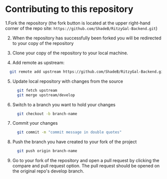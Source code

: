 # Contributing to this repository

1.Fork the repository (the fork button is located at the upper right-hand corner of the repo site: `https://github.com/ShadeB/RitzyGal-Backend.git`)

2. When the repository has successfully been forked you will be redirected to your copy of the repository

3. Clone your copy of the repository to your local machine.

4. Add remote as upstream:

```sh
  git remote add upstream https://github.com/ShadeB/RitzyGal-Backend.git
```

5. Update local repository with changes from the source
   ```sh
     git fetch upstream
     git merge upstream/develop
   ```
6. Switch to a branch you want to hold your changes

   ```sh
     git checkout -b branch-name
   ```

7. Commit your changes
   ```sh
     git commit -m "commit message in double quotes"
   ```
8. Push the branch you have created to your fork of the project

   ```sh
     git push origin branch-name
   ```

9. Go to your fork of the repository and open a pull request by clicking the compare and pull request option. The pull request should be opened on the original repo's develop branch.

